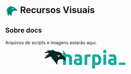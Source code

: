 <h1>
    <a href="">
     <img align="center" width="40px" src="docs/Ativo%201%401x.png"></a>
    <span>Recursos Visuais</span>
</h1>

## Sobre docs
Arquivos de scripts e imagens estarão aqui.

<div align="center">
     <img align="center" width="256px" src="docs/Ativo%209%404x.png"></a>
</div>
